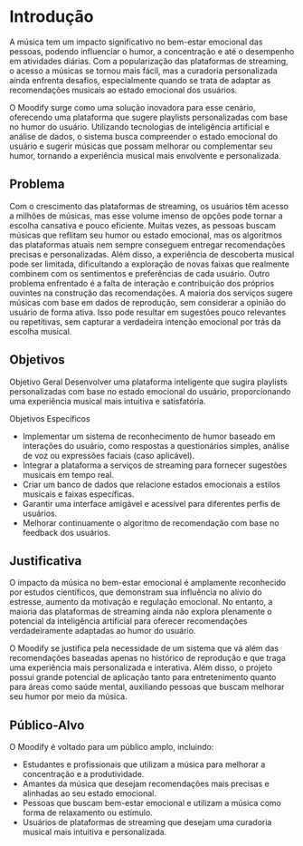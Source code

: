 # Introdução

A música tem um impacto significativo no bem-estar emocional das pessoas, podendo influenciar o humor, a concentração e até o desempenho em atividades diárias. Com a popularização das plataformas de streaming, o acesso a músicas se tornou mais fácil, mas a curadoria personalizada ainda enfrenta desafios, especialmente quando se trata de adaptar as recomendações musicais ao estado emocional dos usuários.

O Moodify surge como uma solução inovadora para esse cenário, oferecendo uma plataforma que sugere playlists personalizadas com base no humor do usuário. Utilizando tecnologias de inteligência artificial e análise de dados, o sistema busca compreender o estado emocional do usuário e sugerir músicas que possam melhorar ou complementar seu humor, tornando a experiência musical mais envolvente e personalizada.

## Problema

Com o crescimento das plataformas de streaming, os usuários têm acesso a milhões de músicas, mas esse volume imenso de opções pode tornar a escolha cansativa e pouco eficiente. Muitas vezes, as pessoas buscam músicas que reflitam seu humor ou estado emocional, mas os algoritmos das plataformas atuais nem sempre conseguem entregar recomendações precisas e personalizadas. Além disso, a experiência de descoberta musical pode ser limitada, dificultando a exploração de novas faixas que realmente combinem com os sentimentos e preferências de cada usuário.
Outro problema enfrentado é a falta de interação e contribuição dos próprios ouvintes na construção das recomendações. A maioria dos serviços sugere músicas com base em dados de reprodução, sem considerar a opinião do usuário de forma ativa. Isso pode resultar em sugestões pouco relevantes ou repetitivas, sem capturar a verdadeira intenção emocional por trás da escolha musical.

## Objetivos

Objetivo Geral
Desenvolver uma plataforma inteligente que sugira playlists personalizadas com base no estado emocional do usuário, proporcionando uma experiência musical mais intuitiva e satisfatória.

Objetivos Específicos
- Implementar um sistema de reconhecimento de humor baseado em interações do usuário, como respostas a questionários simples, análise de voz ou expressões faciais (caso aplicável).
- Integrar a plataforma a serviços de streaming para fornecer sugestões musicais em tempo real.
- Criar um banco de dados que relacione estados emocionais a estilos musicais e faixas específicas.
- Garantir uma interface amigável e acessível para diferentes perfis de usuários.
- Melhorar continuamente o algoritmo de recomendação com base no feedback dos usuários.

## Justificativa

O impacto da música no bem-estar emocional é amplamente reconhecido por estudos científicos, que demonstram sua influência no alívio do estresse, aumento da motivação e regulação emocional. No entanto, a maioria das plataformas de streaming ainda não explora plenamente o potencial da inteligência artificial para oferecer recomendações verdadeiramente adaptadas ao humor do usuário.

O Moodify se justifica pela necessidade de um sistema que vá além das recomendações baseadas apenas no histórico de reprodução e que traga uma experiência mais personalizada e interativa. Além disso, o projeto possui grande potencial de aplicação tanto para entretenimento quanto para áreas como saúde mental, auxiliando pessoas que buscam melhorar seu humor por meio da música.

## Público-Alvo

O Moodify é voltado para um público amplo, incluindo:

- Estudantes e profissionais que utilizam a música para melhorar a concentração e a produtividade.
- Amantes da música que desejam recomendações mais precisas e alinhadas ao seu estado emocional.
- Pessoas que buscam bem-estar emocional e utilizam a música como forma de relaxamento ou estímulo.
- Usuários de plataformas de streaming que desejam uma curadoria musical mais intuitiva e personalizada.
